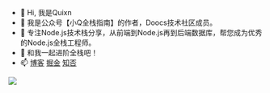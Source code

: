 - 👋 Hi, 我是Quixn
- 👀 我是公众号【小Q全栈指南】的作者，Doocs技术社区成员。
- 🌱 专注Node.js技术栈分享，从前端到Node.js再到后端数据库，帮您成为优秀的Node.js全栈工程师。
- 💞️ 和我一起进阶全栈吧！
- 📫 [博客](http://www.minode.club) [掘金](https://juejin.cn/user/814069913494638) [知否](https://segmentfault.com/u/quixn)

<img src="https://github-readme-stats.vercel.app/api?username=Quixn&show_icons=true&theme=radical">

<!---
Quixn/Quixn is a ✨ special ✨ repository because its `README.md` (this file) appears on your GitHub profile.
You can click the Preview link to take a look at your changes.
--->
